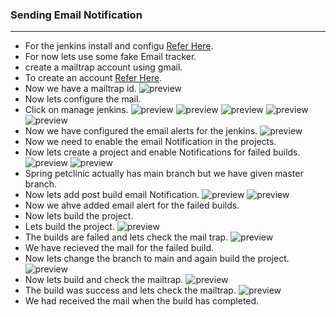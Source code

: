### Sending Email Notification
------------------------------
* For the jenkins install and configu [Refer Here](../jenkins-Install.md).
* For now lets use some fake Email tracker.
* create a mailtrap account using gmail.
* To create an account [Refer Here](https://mailtrap.io/).
* Now we have a mailtrap id.
![preview](../Images/Jenkins157.png)
* Now lets configure the mail.
* Click on manage jenkins.
![preview](../Images/Jenkins158.png)
![preview](../Images/Jenkins159.png)
![preview](../Images/Jenkins160.png)
![preview](../Images/Jenkins161.png)
![preview](../Images/Jenkins162.png)
* Now we have configured the email alerts for the jenkins.
![preview](../Images/Jenkins163.png)
* Now we need to enable the email Notification in the projects.
* Now lets create a project and enable Notifications for failed builds.
![preview](../Images/Jenkins164.png)
![preview](../Images/Jenkins165.png)
* Spring petclinic actually has main branch but we have given master branch.
* Now lets add post build email Notification.
![preview](../Images/Jenkins166.png)
![preview](../Images/Jenkins167.png)
* Now we ahve added email alert for the failed builds.
* Now lets build the project.
* Lets build the project.
![preview](../Images/Jenkins168.png)
* The builds are failed and lets check the mail trap.
![preview](../Images/Jenkins169.png)
* We have recieved the mail for the failed build.
* Now lets change the branch to main and again build the project.
![preview](../Images/Jenkins170.png)
* Now lets build and check the mailtrap.
![preview](../Images/Jenkins171.png)
* The build was success and lets check the mailtrap.
![preview](../Images/Jenkins172.png)
* We had received the mail when the build has completed.
